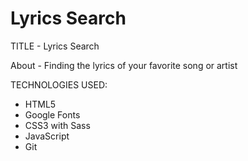 # Lyrics Search

TITLE - Lyrics Search

About - Finding the lyrics of your favorite song or artist

TECHNOLOGIES USED:

- HTML5
- Google Fonts
- CSS3 with Sass
- JavaScript
- Git

